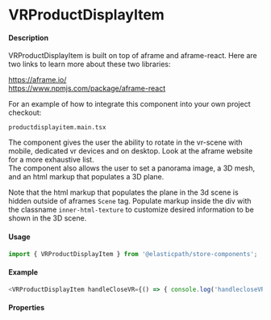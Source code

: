 # VRProductDisplayItem

#### Description

VRProductDisplayItem is built on top of aframe and aframe-react.  Here are two links to learn more about these two libraries:

https://aframe.io/
<br>
https://www.npmjs.com/package/aframe-react

For an example of how to integrate this component into your own project checkout:

`productdisplayitem.main.tsx`

The component gives the user the ability to rotate in the vr-scene with mobile, dedicated vr devices and on desktop.  Look at the aframe website for a more exhaustive list.  
The component also allows the user to set a panorama image, a 3D mesh, and an html markup that populates a 3D plane.  

Note that the html markup that populates the plane in the 3d scene
is hidden outside of aframes `Scene` tag.  Populate markup inside the div with the classname `inner-html-texture` to customize desired information to be shown in the 3D scene.

#### Usage

```js
import { VRProductDisplayItem } from '@elasticpath/store-components';
```

#### Example

```js
<VRProductDisplayItem handleCloseVR={() => { console.log('handlecloseVR) }} backgroundUri="https://s3.amazonaws.com/referenceexp/vr/10484.jpg" />
```

#### Properties

<!-- PROPS -->
